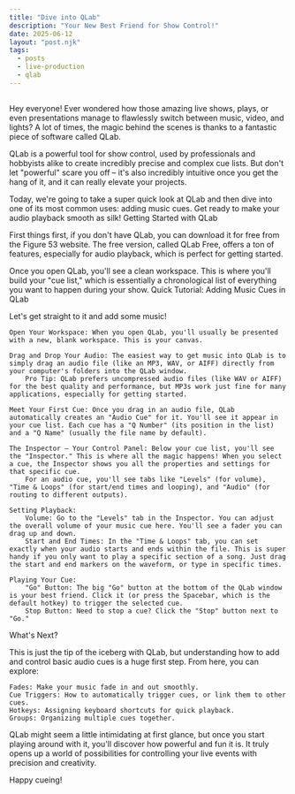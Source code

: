 ```yaml
---
title: "Dive into QLab"
description: "Your New Best Friend for Show Control!"
date: 2025-06-12
layout: "post.njk"
tags:
  - posts
  - live-production
  - qlab
---
```


##

Hey everyone! Ever wondered how those amazing live shows, plays, or even presentations manage to flawlessly switch between music, video, and lights? A lot of times, the magic behind the scenes is thanks to a fantastic piece of software called QLab.

QLab is a powerful tool for show control, used by professionals and hobbyists alike to create incredibly precise and complex cue lists. But don't let "powerful" scare you off – it's also incredibly intuitive once you get the hang of it, and it can really elevate your projects.

Today, we're going to take a super quick look at QLab and then dive into one of its most common uses: adding music cues. Get ready to make your audio playback smooth as silk!
Getting Started with QLab

First things first, if you don't have QLab, you can download it for free from the Figure 53 website. The free version, called QLab Free, offers a ton of features, especially for audio playback, which is perfect for getting started.

Once you open QLab, you'll see a clean workspace. This is where you'll build your "cue list," which is essentially a chronological list of everything you want to happen during your show.
Quick Tutorial: Adding Music Cues in QLab

Let's get straight to it and add some music!

    Open Your Workspace: When you open QLab, you'll usually be presented with a new, blank workspace. This is your canvas.

    Drag and Drop Your Audio: The easiest way to get music into QLab is to simply drag an audio file (like an MP3, WAV, or AIFF) directly from your computer's folders into the QLab window.
        Pro Tip: QLab prefers uncompressed audio files (like WAV or AIFF) for the best quality and performance, but MP3s work just fine for many applications, especially for getting started.

    Meet Your First Cue: Once you drag in an audio file, QLab automatically creates an "Audio Cue" for it. You'll see it appear in your cue list. Each cue has a "Q Number" (its position in the list) and a "Q Name" (usually the file name by default).

    The Inspector – Your Control Panel: Below your cue list, you'll see the "Inspector." This is where all the magic happens! When you select a cue, the Inspector shows you all the properties and settings for that specific cue.
        For an audio cue, you'll see tabs like "Levels" (for volume), "Time & Loops" (for start/end times and looping), and "Audio" (for routing to different outputs).

    Setting Playback:
        Volume: Go to the "Levels" tab in the Inspector. You can adjust the overall volume of your music cue here. You'll see a fader you can drag up and down.
        Start and End Times: In the "Time & Loops" tab, you can set exactly when your audio starts and ends within the file. This is super handy if you only want to play a specific section of a song. Just drag the start and end markers on the waveform, or type in specific times.

    Playing Your Cue:
        "Go" Button: The big "Go" button at the bottom of the QLab window is your best friend. Click it (or press the Spacebar, which is the default hotkey) to trigger the selected cue.
        Stop Button: Need to stop a cue? Click the "Stop" button next to "Go."

What's Next?

This is just the tip of the iceberg with QLab, but understanding how to add and control basic audio cues is a huge first step. From here, you can explore:

    Fades: Make your music fade in and out smoothly.
    Cue Triggers: How to automatically trigger cues, or link them to other cues.
    Hotkeys: Assigning keyboard shortcuts for quick playback.
    Groups: Organizing multiple cues together.

QLab might seem a little intimidating at first glance, but once you start playing around with it, you'll discover how powerful and fun it is. It truly opens up a world of possibilities for controlling your live events with precision and creativity.

Happy cueing!
